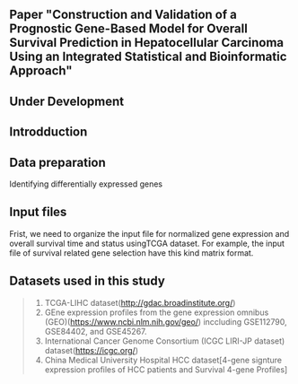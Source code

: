 ## **Paper "Construction and Validation of a Prognostic Gene-Based Model for Overall Survival Prediction in Hepatocellular Carcinoma Using an Integrated Statistical and Bioinformatic Approach"**


## **Under Development**

## **Introdduction** 


## **Data preparation**

Identifying differentially expressed genes 

## **Input files**

Frist, we need to organize the input file for normalized gene expression and overall survival time and status usingTCGA dataset. For example, the input file of survival related gene selection have this kind matrix format.


## **Datasets used in this study**
> 1) TCGA-LIHC dataset(http://gdac.broadinstitute.org/)
> 2) GEne expression profiles from the gene expression omnibus (GEO)(https://www.ncbi.nlm.nih.gov/geo/) inccluding GSE112790, GSE84402, and GSE45267.
> 3) International Cancer Genome Consortium (ICGC LIRI-JP dataset) dataset(https://icgc.org/)
> 4) China Medical University Hospital HCC dataset[4-gene signture expression profiles of HCC patients and Survival 4-gene Profiles]




